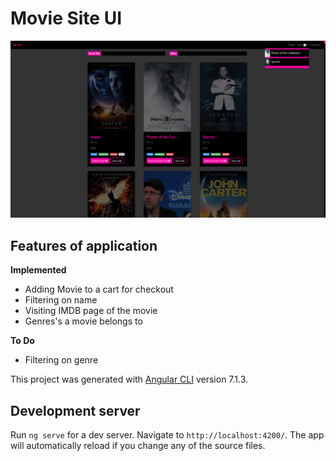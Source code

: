 # Movie Site UI

![alt text](https://raw.githubusercontent.com/ak-17/movies-ui/master/src/assets/Screenshot.png)

**Features of application**
---
  **Implemented**
  * Adding Movie to a cart for checkout
  * Filtering on name
  * Visiting IMDB page of the movie
  * Genres's a movie belongs to
  
  **To Do**
  * Filtering on genre
  

This project was generated with [Angular CLI](https://github.com/angular/angular-cli) version 7.1.3.

## Development server

Run `ng serve` for a dev server. Navigate to `http://localhost:4200/`. The app will automatically reload if you change any of the source files.

